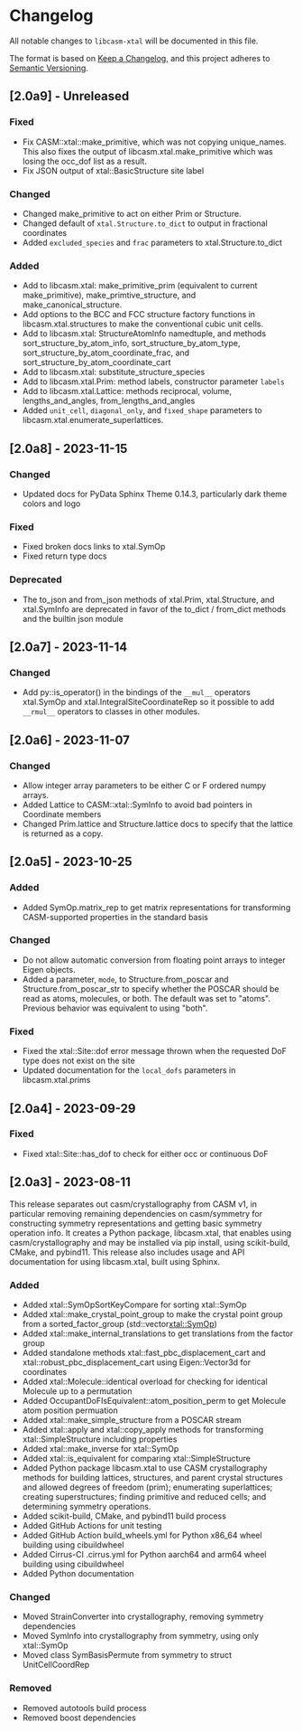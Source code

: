 # Changelog

All notable changes to `libcasm-xtal` will be documented in this file.

The format is based on [Keep a Changelog](https://keepachangelog.com/en/1.1.0/),
and this project adheres to [Semantic Versioning](https://semver.org/spec/v2.0.0.html).


## [2.0a9] - Unreleased

### Fixed

- Fix CASM::xtal::make_primitive, which was not copying unique_names. This also fixes the output of libcasm.xtal.make_primitive which was losing the occ_dof list as a result.
- Fix JSON output of xtal::BasicStructure site label

### Changed

- Changed make_primitive to act on either Prim or Structure.
- Changed default of `xtal.Structure.to_dict` to output in fractional coordinates
- Added `excluded_species` and `frac` parameters to xtal.Structure.to_dict

### Added

- Add to libcasm.xtal: make_primitive_prim (equivalent to current make_primitive), make_primtive_structure, and make_canonical_structure. 
- Add options to the BCC and FCC structure factory functions in libcasm.xtal.structures to make the conventional cubic unit cells.
- Add to libcasm.xtal: StructureAtomInfo namedtuple, and methods sort_structure_by_atom_info, sort_structure_by_atom_type, sort_structure_by_atom_coordinate_frac, and sort_structure_by_atom_coordinate_cart
- Add to libcasm.xtal: substitute_structure_species 
- Add to libcasm.xtal.Prim: method labels, constructor parameter `labels`
- Add to libcasm.xtal.Lattice: methods reciprocal, volume, lengths_and_angles, from_lengths_and_angles
- Added `unit_cell`, `diagonal_only`, and `fixed_shape` parameters to libcasm.xtal.enumerate_superlattices.


## [2.0a8] - 2023-11-15

### Changed

- Updated docs for PyData Sphinx Theme 0.14.3, particularly dark theme colors and logo

### Fixed

- Fixed broken docs links to xtal.SymOp
- Fixed return type docs

### Deprecated

- The to_json and from_json methods of xtal.Prim, xtal.Structure, and xtal.SymInfo are deprecated in favor of the to_dict / from_dict methods and the builtin json module


## [2.0a7] - 2023-11-14

### Changed

- Add py::is_operator() in the bindings of the `__mul__` operators xtal.SymOp and xtal.IntegralSiteCoordinateRep so it possible to add `__rmul__` operators to classes in other modules.


## [2.0a6] - 2023-11-07

### Changed

- Allow integer array parameters to be either C or F ordered numpy arrays.
- Added Lattice to CASM::xtal::SymInfo to avoid bad pointers in Coordinate members
- Changed Prim.lattice and Structure.lattice docs to specify that the lattice is returned as a copy.


## [2.0a5] - 2023-10-25

### Added

- Added SymOp.matrix_rep to get matrix representations for transforming CASM-supported properties in the standard basis

### Changed

- Do not allow automatic conversion from floating point arrays to integer Eigen objects.
- Added a parameter, `mode`, to Structure.from_poscar and Structure.from_poscar_str to specify whether the POSCAR should be read as atoms, molecules, or both. The default was set to "atoms". Previous behavior was equivalent to using "both".

### Fixed

- Fixed the xtal::Site::dof error message thrown when the requested DoF type does not exist on the site
- Updated documentation for the `local_dofs` parameters in libcasm.xtal.prims


## [2.0a4] - 2023-09-29

### Fixed

- Fixed xtal::Site::has_dof to check for either occ or continuous DoF 


## [2.0a3] - 2023-08-11

This release separates out casm/crystallography from CASM v1, in particular removing remaining dependencies on casm/symmetry for constructing symmetry representations and getting basic symmetry operation info. It creates a Python package, libcasm.xtal, that enables using casm/crystallography and may be installed via pip install, using scikit-build, CMake, and pybind11. This release also includes usage and API documentation for using libcasm.xtal, built using Sphinx.

### Added

- Added xtal::SymOpSortKeyCompare for sorting xtal::SymOp
- Added xtal::make_crystal_point_group to make the crystal point group from a sorted_factor_group (std::vector<xtal::SymOp>)
- Added xtal::make_internal_translations to get translations from the factor group
- Added standalone methods xtal::fast_pbc_displacement_cart and xtal::robust_pbc_displacement_cart using Eigen::Vector3d for coordinates
- Added xtal::Molecule::identical overload for checking for identical Molecule up to a permutation
- Added OccupantDoFIsEquivalent::atom_position_perm to get Molecule atom position permuation
- Added xtal::make_simple_structure from a POSCAR stream
- Added xtal::apply and xtal::copy_apply methods for transforming xtal::SimpleStructure including properties
- Added xtal::make_inverse for xtal::SymOp
- Added xtal::is_equivalent for comparing xtal::SimpleStructure
- Added Python package libcasm.xtal to use CASM crystallography methods for building lattices, structures, and parent crystal structures and allowed degrees of freedom (prim); enumerating superlattices; creating superstructures; finding primitive and reduced cells; and determining symmetry operations.
- Added scikit-build, CMake, and pybind11 build process
- Added GitHub Actions for unit testing
- Added GitHub Action build_wheels.yml for Python x86_64 wheel building using cibuildwheel
- Added Cirrus-CI .cirrus.yml for Python aarch64 and arm64 wheel building using cibuildwheel
- Added Python documentation


### Changed

- Moved StrainConverter into crystallography, removing symmetry dependencies
- Moved SymInfo into crystallography from symmetry, using only xtal::SymOp
- Moved class SymBasisPermute from symmetry to struct UnitCellCoordRep

### Removed

- Removed autotools build process
- Removed boost dependencies
